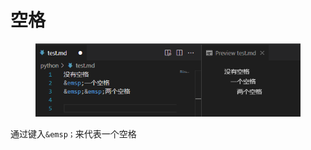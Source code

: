# 空格

<figure><img src=".gitbook/assets/image.png" alt=""><figcaption></figcaption></figure>

通过键入`&emsp；`来代表一个空格
